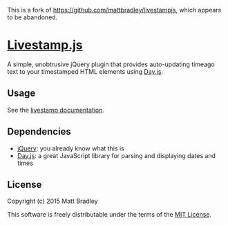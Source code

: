 This is a fork of https://github.com/mattbradley/livestampjs, which appears to be abandoned.

[Livestamp.js](http://matneyx.github.com/livestampjs)
=====================================================

A simple, unobtrusive jQuery plugin that provides auto-updating timeago text to
your timestamped HTML elements using [Day.js](http://day.js.org).

Usage
-----

See the [livestamp documentation](http://matneyx.github.com/livestampjs).

Dependencies
------------

* [jQuery](http://jquery.com): you already know what this is
* [Day.js](http://day.js.org): a great JavaScript library for parsing
  and displaying dates and times

License
-------

Copyright (c) 2015 Matt Bradley

This software is freely distributable under the terms of the
[MIT License](http://www.opensource.org/licenses/MIT).
